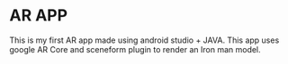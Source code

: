 # AR APP
 This is my first AR app made using android studio + JAVA. This app uses google AR Core and sceneform plugin to render an Iron man model.
